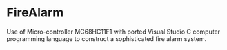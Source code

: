 # FireAlarm
Use of Micro-controller MC68HC11F1 with ported Visual Studio C computer programming language to construct a sophisticated fire alarm system.
